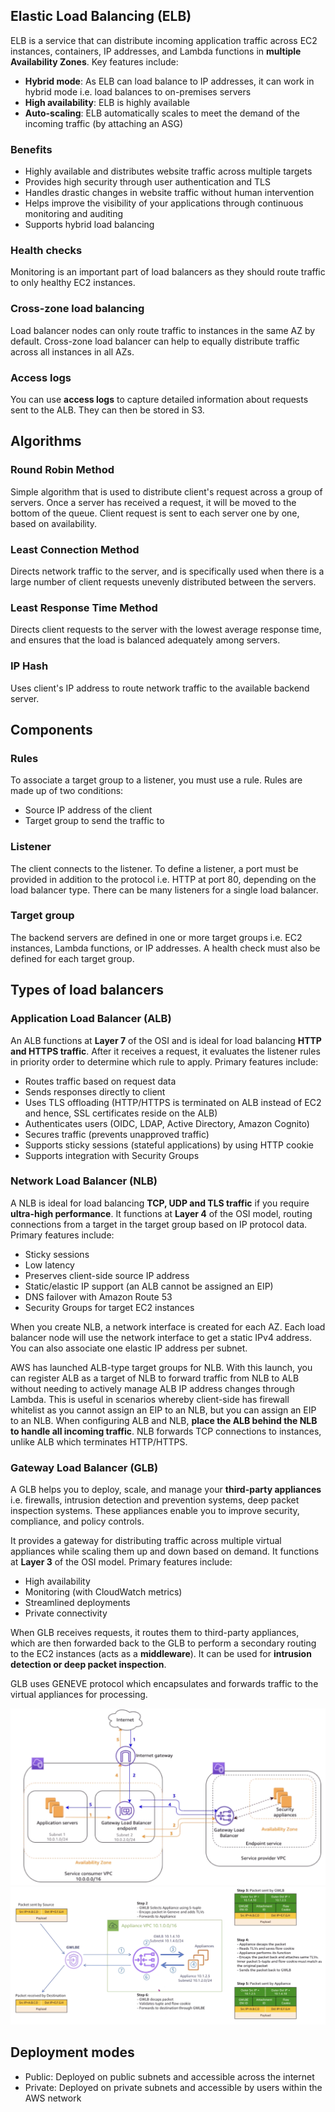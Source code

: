## Elastic Load Balancing (ELB)

ELB is a service that can distribute incoming application traffic across EC2 instances, containers, IP addresses, and Lambda functions in **multiple Availability Zones**. Key features include:

- **Hybrid mode**: As ELB can load balance to IP addresses, it can work in hybrid mode i.e. load balances to on-premises servers
- **High availability**: ELB is highly available
- **Auto-scaling**: ELB automatically scales to meet the demand of the incoming traffic (by attaching an ASG)

### Benefits

- Highly available and distributes website traffic across multiple targets
- Provides high security through user authentication and TLS
- Handles drastic changes in website traffic without human intervention
- Helps improve the visibility of your applications through continuous monitoring and auditing
- Supports hybrid load balancing

### Health checks

Monitoring is an important part of load balancers as they should route traffic to only healthy EC2 instances.

### Cross-zone load balancing

Load balancer nodes can only route traffic to instances in the same AZ by default. Cross-zone load balancer can help to equally distribute traffic across all instances in all AZs.

### Access logs

You can use **access logs** to capture detailed information about requests sent to the ALB. They can then be stored in S3.

## Algorithms

### Round Robin Method

Simple algorithm that is used to distribute client's request across a group of servers. Once a server has received a request, it will be moved to the bottom of the queue. Client request is sent to each server one by one, based on availability.

### Least Connection Method

Directs network traffic to the server, and is specifically used when there is a large number of client requests unevenly distributed between the servers.

### Least Response Time Method

Directs client requests to the server with the lowest average response time, and ensures that the load is balanced adequately among servers.

### IP Hash

Uses client's IP address to route network traffic to the available backend server.

## Components

### Rules

To associate a target group to a listener, you must use a rule. Rules are made up of two conditions:

- Source IP address of the client
- Target group to send the traffic to

### Listener

The client connects to the listener. To define a listener, a port must be provided in addition to the protocol i.e. HTTP at port 80, depending on the load balancer type. There can be many listeners for a single load balancer.

### Target group

The backend servers are defined in one or more target groups i.e. EC2 instances, Lambda functions, or IP addresses. A health check must also be defined for each target group.

## Types of load balancers

### Application Load Balancer (ALB)

An ALB functions at **Layer 7** of the OSI and is ideal for load balancing **HTTP and HTTPS traffic**. After it receives a request, it evaluates the listener rules in priority order to determine which rule to apply. Primary features include:

- Routes traffic based on request data
- Sends responses directly to client
- Uses TLS offloading (HTTP/HTTPS is terminated on ALB instead of EC2 and hence, SSL certificates reside on the ALB)
- Authenticates users (OIDC, LDAP, Active Directory, Amazon Cognito)
- Secures traffic (prevents unapproved traffic)
- Supports sticky sessions (stateful applications) by using HTTP cookie
- Supports integration with Security Groups

### Network Load Balancer (NLB)

A NLB is ideal for load balancing **TCP, UDP and TLS traffic** if you require **ultra-high performance**. It functions at **Layer 4** of the OSI model, routing connections from a target in the target group based on IP protocol data. Primary features include:

- Sticky sessions
- Low latency
- Preserves client-side source IP address
- Static/elastic IP support (an ALB cannot be assigned an EIP)
- DNS failover with Amazon Route 53
- Security Groups for target EC2 instances

When you create NLB, a network interface is created for each AZ. Each load balancer node will use the network interface to get a static IPv4 address. You can also associate one elastic IP address per subnet.

AWS has launched ALB-type target groups for NLB. With this launch, you can register ALB as a target of NLB to forward traffic from NLB to ALB without needing to actively manage ALB IP address changes through Lambda. This is useful in scenarios whereby client-side has firewall whitelist as you cannot assign an EIP to an NLB, but you can assign an EIP to an NLB. When configuring ALB and NLB, **place the ALB behind the NLB to handle all incoming traffic**. NLB forwards TCP connections to instances, unlike ALB which terminates HTTP/HTTPS.

### Gateway Load Balancer (GLB)

A GLB helps you to deploy, scale, and manage your **third-party appliances** i.e. firewalls, intrusion detection and prevention systems, deep packet inspection systems. These appliances enable you to improve security, compliance, and policy controls.

It provides a gateway for distributing traffic across multiple virtual appliances while scaling them up and down based on demand. It functions at **Layer 3** of the OSI model. Primary features include:

- High availability
- Monitoring (with CloudWatch metrics)
- Streamlined deployments
- Private connectivity

When GLB receives requests, it routes them to third-party appliances, which are then forwarded back to the GLB to perform a secondary routing to the EC2 instances (acts as a **middleware**). It can be used for **intrusion detection or deep packet inspection**.

GLB uses GENEVE protocol which encapsulates and forwards traffic to the virtual appliances for processing.

<img src="../assets/glb.png">

<img src="../assets/glb2.png">

## Deployment modes

- Public: Deployed on public subnets and accessible across the internet
- Private: Deployed on private subnets and accessible by users within the AWS network
